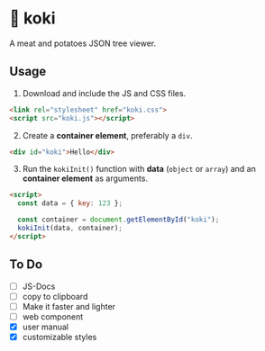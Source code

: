 # 🌳 koki

A meat and potatoes JSON tree viewer.

## Usage

1. Download and include the JS and CSS files.

```html
<link rel="stylesheet" href="koki.css">
<script src="koki.js"></script>
```

2. Create a **container element**, preferably a `div`.

```html
<div id="koki">Hello</div>
```

3. Run the `kokiInit()` function with **data** (`object` or `array`) and an **container element** as arguments.

```html
<script>
  const data = { key: 123 };

  const container = document.getElementById("koki");
  kokiInit(data, container);
</script>
```

## To Do

- [ ] JS-Docs
- [ ] copy to clipboard
- [ ] Make it faster and lighter
- [ ] web component
- [x] user manual
- [x] customizable styles

